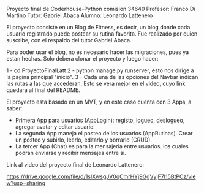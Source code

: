 Proyecto final de Coderhouse-Python comision 34640
Profesor: Franco Di Martino
Tutor: Gabriel Abaca
Alumno: Leonardo Lattenero

El proyecto consiste en un Blog de Fitness, es decir, un blog donde cada usuario registrado puede postear 
su rutina favorita. Fue realizado por quien suscribe, con el respaldo del tutor Gabriel Abaca.

Para poder usar el blog, no es necesario hacer las migraciones, pues ya estan hechas. Solo debera clonar el proyecto y luego hacer:

1 - cd ProyectoFinalLatt
2 - python manage.py runserver, esto nos dirige a la pagina principal "inicio".
3 - Cada una de las opciones del Navbar indican las rutas a las que accederan. Esto se vera mejor en el video, cuyo link quedara al final del README.

El proyecto esta basado en un MVT, y en este caso cuenta con 3 Apps, a saber:
- Primera App para usuarios (AppLogin): registo, logueo, deslogueo, agregar avatar y editar usuario.
- La segunda App maneja el posteo de los usuarios (AppRutinas). Crear un posteo y subirlo, leerlo, editarlo y borrarlo (CRUD).
- La tercer App (Chat) es para la mensajeria entre usuarios, los cuales podran enviarse y recibir mensajes entre si.

Link al video del proyecto final de Leonardo Lattenero:

https://drive.google.com/file/d/1sIXwsgJV0qCmrHYj9GgVyjF7I15BtPCz/view?usp=sharing